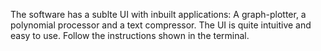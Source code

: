The software has a sublte UI with inbuilt applications:
A graph-plotter, a polynomial processor and a text compressor.
The UI is quite intuitive and easy to use.
Follow the instructions shown in the terminal.